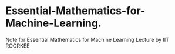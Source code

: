# Essential-Mathematics-for-Machine-Learning.
Note for Essential Mathematics for Machine Learning Lecture by IIT ROORKEE

